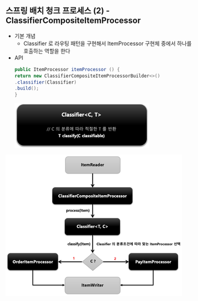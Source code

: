 ## 스프링 배치 청크 프로세스 (2) - ClassifierCompositeItemProcessor

- 기본 개념
  - Classifier 로 라우팅 패턴을 구현해서 ItemProcessor 구현체 중에서 하나를 호출하는 역할을 한다
- API
    ```java
    public ItemProcessor itemProcessor () {
    return new ClassifierCompositeItemProcessorBuilder<>()
    .classifier(Classifier)
    .build();
    }
    ```
    <img src="../../images/section10/classifier-class.png" alt="classifier-class">
  
<img src="../../images/section10/composeite-item-processor.png" alt="composeite-item-processor">
